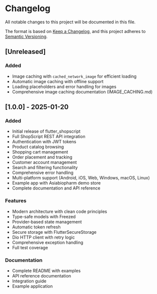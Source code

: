 # Changelog

All notable changes to this project will be documented in this file.

The format is based on [Keep a Changelog](https://keepachangelog.com/en/1.0.0/),
and this project adheres to [Semantic Versioning](https://semver.org/spec/v2.0.0.html).

## [Unreleased]

### Added
- Image caching with `cached_network_image` for efficient loading
- Automatic image caching with offline support
- Loading placeholders and error handling for images
- Comprehensive image caching documentation (IMAGE_CACHING.md)

## [1.0.0] - 2025-01-20

### Added
- Initial release of flutter_shopscript
- Full ShopScript REST API integration
- Authentication with JWT tokens
- Product catalog browsing
- Shopping cart management
- Order placement and tracking
- Customer account management
- Search and filtering functionality
- Comprehensive error handling
- Multi-platform support (Android, iOS, Web, Windows, macOS, Linux)
- Example app with Asiabiopharm demo store
- Complete documentation and API reference

### Features
- Modern architecture with clean code principles
- Type-safe models with Freezed
- Provider-based state management
- Automatic token refresh
- Secure storage with FlutterSecureStorage
- Dio HTTP client with retry logic
- Comprehensive exception handling
- Full test coverage

### Documentation
- Complete README with examples
- API reference documentation
- Integration guide
- Example application

